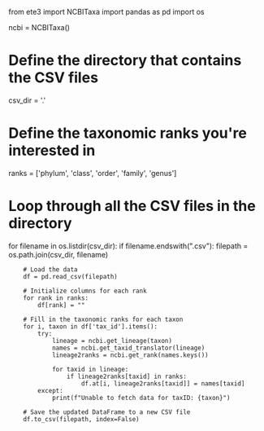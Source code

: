from ete3 import NCBITaxa
import pandas as pd
import os

ncbi = NCBITaxa()

# Define the directory that contains the CSV files
csv_dir = '.'

# Define the taxonomic ranks you're interested in
ranks = ['phylum', 'class', 'order', 'family', 'genus']

# Loop through all the CSV files in the directory
for filename in os.listdir(csv_dir):
    if filename.endswith(".csv"):
        filepath = os.path.join(csv_dir, filename)
        
        # Load the data
        df = pd.read_csv(filepath)

        # Initialize columns for each rank
        for rank in ranks:
            df[rank] = ""

        # Fill in the taxonomic ranks for each taxon
        for i, taxon in df['tax_id'].items():
            try:
                lineage = ncbi.get_lineage(taxon)
                names = ncbi.get_taxid_translator(lineage)
                lineage2ranks = ncbi.get_rank(names.keys())
                
                for taxid in lineage:
                    if lineage2ranks[taxid] in ranks:
                        df.at[i, lineage2ranks[taxid]] = names[taxid]
            except:
                print(f"Unable to fetch data for taxID: {taxon}")

        # Save the updated DataFrame to a new CSV file
        df.to_csv(filepath, index=False)
